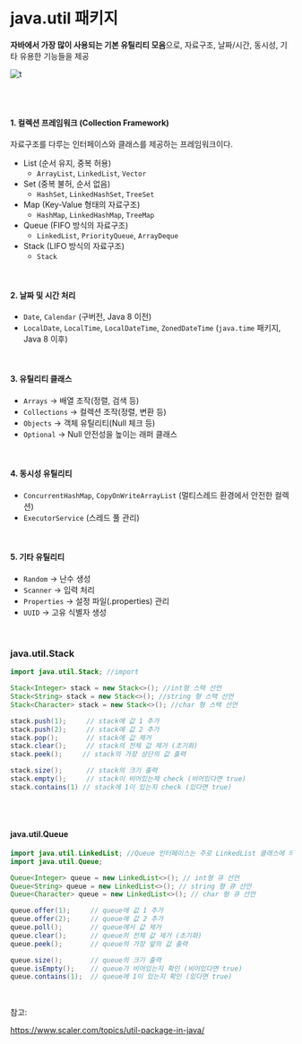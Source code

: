 # java.util 패키지

**자바에서 가장 많이 사용되는 기본 유틸리티 모음**으로, 자료구조, 날짜/시간, 동시성, 기타 유용한 기능들을 제공



![t](https://scaler.com/topics/images/components-of-java-util-package.webp)

<br/><br/>

#### 1. **컬렉션 프레임워크 (Collection Framework)**

자료구조를 다루는 인터페이스와 클래스를 제공하는 프레임워크이다.

- List (순서 유지, 중복 허용)
  - `ArrayList`, `LinkedList`, `Vector`
- Set (중복 불허, 순서 없음)
  - `HashSet`, `LinkedHashSet`, `TreeSet`
- Map (Key-Value 형태의 자료구조)
  - `HashMap`, `LinkedHashMap`, `TreeMap`
- Queue (FIFO 방식의 자료구조)
  - `LinkedList`, `PriorityQueue`, `ArrayDeque`
- Stack (LIFO 방식의 자료구조)
  - `Stack`

<br/>

#### 2. **날짜 및 시간 처리**

- `Date`, `Calendar` (구버전, Java 8 이전)
- `LocalDate`, `LocalTime`, `LocalDateTime`, `ZonedDateTime` (`java.time` 패키지, Java 8 이후)

<br/>

#### 3. **유틸리티 클래스**

- `Arrays` → 배열 조작(정렬, 검색 등)
- `Collections` → 컬렉션 조작(정렬, 변환 등)
- `Objects` → 객체 유틸리티(Null 체크 등)
- `Optional` → Null 안전성을 높이는 래퍼 클래스

<br/>

#### 4. **동시성 유틸리티**

- `ConcurrentHashMap`, `CopyOnWriteArrayList` (멀티스레드 환경에서 안전한 컬렉션)
- `ExecutorService` (스레드 풀 관리)

<br/>

#### 5. **기타 유틸리티**

- `Random` → 난수 생성
- `Scanner` → 입력 처리
- `Properties` → 설정 파일(.properties) 관리
- `UUID` → 고유 식별자 생성

<br/>

### java.util.Stack

```java
import java.util.Stack; //import

Stack<Integer> stack = new Stack<>(); //int형 스택 선언
Stack<String> stack = new Stack<>(); //string 형 스택 선언
Stack<Character> stack = new Stack<>(); //char 형 스택 선언

stack.push(1);     // stack에 값 1 추가
stack.push(2);     // stack에 값 2 추가
stack.pop();       // stack에 값 제거
stack.clear();     // stack의 전체 값 제거 (초기화)
stack.peek();     // stack의 가장 상단의 값 출력

stack.size();      // stack의 크기 출력
stack.empty();     // stack이 비어있는제 check (비어있다면 true)
stack.contains(1) // stack에 1이 있는지 check (있다면 true)
```



<br/><br/>

#### java.util.Queue

```java
import java.util.LinkedList; //Queue 인터페이스는 주로 LinkedList 클래스에 의해 구현
import java.util.Queue;

Queue<Integer> queue = new LinkedList<>(); // int형 큐 선언
Queue<String> queue = new LinkedList<>(); // string 형 큐 선언
Queue<Character> queue = new LinkedList<>(); // char 형 큐 선언

queue.offer(1);     // queue에 값 1 추가
queue.offer(2);     // queue에 값 2 추가
queue.poll();       // queue에서 값 제거
queue.clear();      // queue의 전체 값 제거 (초기화)
queue.peek();       // queue의 가장 앞의 값 출력

queue.size();       // queue의 크기 출력
queue.isEmpty();    // queue가 비어있는지 확인 (비어있다면 true)
queue.contains(1);  // queue에 1이 있는지 확인 (있다면 true)

```





<br/>

참고:

https://www.scaler.com/topics/util-package-in-java/
